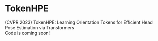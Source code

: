 # TokenHPE
(CVPR 2023) TokenHPE: Learning Orientation Tokens for Efficient Head Pose Estimation via Transformers  
Code is coming soon!
